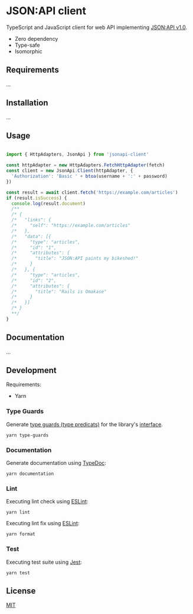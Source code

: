 # JSON:API client

TypeScript and JavaScript client for web API implementing [JSON:API v1.0](https://jsonapi.org/).

- Zero dependency
- Type-safe
- Isomorphic

## Requirements

...

## Installation

...

## Usage

```ts

import { HttpAdapters, JsonApi } from 'jsonapi-client'

const httpAdapter = new HttpAdapters.FetchHttpAdapter(fetch)
const client = new JsonApi.Client(httpAdapter, {
  'Authorization': 'Basic ' + btoa(username + ':' + password)
})

const result = await client.fetch('https://example.com/articles')
if (result.isSuccess) {
  console.log(result.document)
  /**
  /* {
  /*   "links": {
  /*     "self": "https://example.com/articles"
  /*   },
  /*   "data": [{
  /*     "type": "articles",
  /*     "id": "1",
  /*     "attributes": {
  /*       "title": "JSON:API paints my bikeshed!"
  /*     }
  /*   }, {
  /*     "type": "articles",
  /*     "id": "2",
  /*     "attributes": {
  /*       "title": "Rails is Omakase"
  /*     }
  /*   }]
  /* }
  **/
}
```

## Documentation

...

## Development

Requirements:
- Yarn

### Type Guards

Generate [type guards (type predicats)](https://www.typescriptlang.org/docs/handbook/2/narrowing.html#using-type-predicates) for the library's [interface](https://www.typescriptlang.org/docs/handbook/2/everyday-types.html#interfaces).

```shell
yarn type-guards
```

### Documentation

Generate documentation using [TypeDoc](https://typedoc.org/):

```shell
yarn documentation
```

### Lint

Executing lint check using [ESLint](https://eslint.org/):

```shell
yarn lint
```

Executing lint fix using [ESLint](https://eslint.org/):

```shell
yarn format
```

### Test

Executing test suite using [Jest](https://jestjs.io/):

```shell
yarn test
```

## License

[MIT](./LICENSE)
